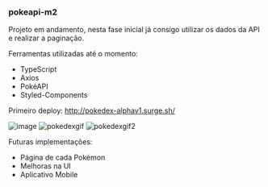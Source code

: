 ### pokeapi-m2

Projeto em andamento, nesta fase inicial já consigo utilizar os dados da API e realizar a paginação.

Ferramentas utilizadas até o momento:

- TypeScript
- Axios
- PokéAPI
- Styled-Components


Primeiro deploy: http://pokedex-alphav1.surge.sh/

![image](https://user-images.githubusercontent.com/62355596/82857724-db28c800-9edf-11ea-9b61-adf6d98849a0.png)
![pokedexgif](https://user-images.githubusercontent.com/62355596/82857820-175c2880-9ee0-11ea-9544-621da0597970.gif)
![pokedexgif2](https://user-images.githubusercontent.com/62355596/82857823-17f4bf00-9ee0-11ea-9328-4eaf10104ae2.gif)



Futuras implementações: 

- Página de cada Pokémon
- Melhoras na UI 
- Aplicativo Mobile
